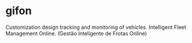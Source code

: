 # gifon
Customization design tracking and monitoring of vehicles. Intelligent Fleet Management Online. (Gestão Inteligente de Frotas Online)
